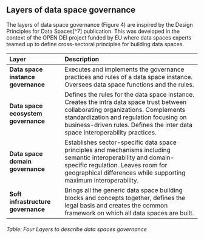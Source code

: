 ## Layers of data space governance

The layers of data space governance (Figure 4) are inspired by the
Design Principles for Data Spaces[^7] publication. This was developed in
the context of the OPEN DEI project funded by EU where data spaces
experts teamed up to define cross-sectoral principles for building data
spaces.

| **Layer​**      |  **Description​**                                        |
|:-------------  | :------------------------------------------------------ |
| **Data space instance governance** |  Executes and implements the governance practices and rules of a data space instance. Oversees data space functions and the rules.​|
|  **Data space ecosystem governance​** | Defines the rules for the data space instance. Creates the intra data space trust between collaborating organizations. Complements standardization and regulation focusing on business-driven rules. Defines the inter data space interoperability practices.​ |
| **Data space domain governance​**  | Establishes sector-specific data space principles and mechanisms including semantic interoperability and domain-specific regulation. Leaves room for geographical differences while supporting maximum interoperability.​ |
|**Soft infrastructure governance​**| Brings all the generic data space building blocks and concepts together, defines the legal basis and creates the common framework on which all data spaces are built.​|

###### Table: Four Layers to describe data spaces governance